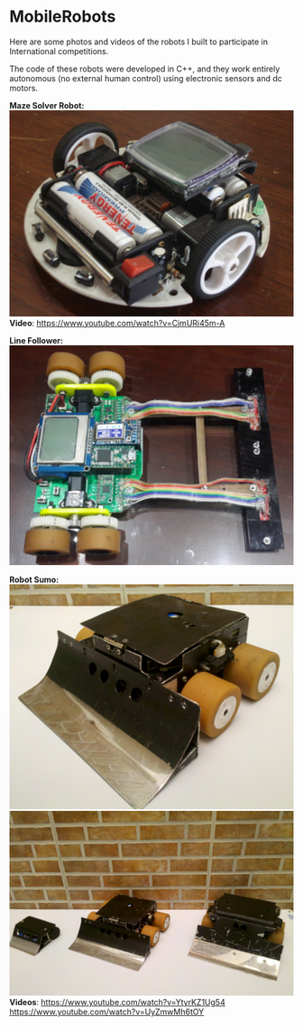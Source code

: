 # MobileRobots
Here are some photos and videos of the robots I built to participate in International competitions. 

The code of these robots were developed in C++, and they work entirely autonomous (no external human control) using electronic sensors and dc motors. 

**Maze Solver Robot:** 
![enter image description here](https://github.com/jrodriguez19/MobileRobots/blob/master/SAK1.png?raw=true)
**Video**:
https://www.youtube.com/watch?v=CjmURi45m-A 

**Line Follower:** 
![enter image description here](https://github.com/jrodriguez19/MobileRobots/blob/master/SAK2.png?raw=true)

**Robot Sumo:**
![enter image description here](https://github.com/jrodriguez19/MobileRobots/blob/master/Sumo1.png?raw=true)
![enter image description here](https://github.com/jrodriguez19/MobileRobots/blob/master/SumoRobots.png?raw=true)
**Videos**:
https://www.youtube.com/watch?v=YtyrKZ1Ug54
https://www.youtube.com/watch?v=UyZmwMh6tOY
